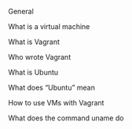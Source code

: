 General

What is a virtual machine

What is Vagrant

Who wrote Vagrant

What is Ubuntu

What does “Ubuntu” mean

How to use VMs with Vagrant

What does the command uname do
